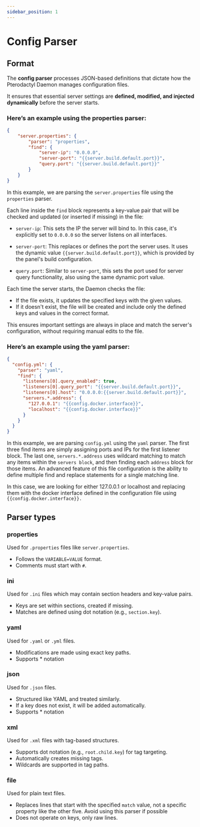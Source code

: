 ```yaml
---
sidebar_position: 1
---
```


# Config Parser

## Format
The **config parser** processes JSON-based definitions that dictate how the Pterodactyl Daemon manages configuration files.  

It ensures that essential server settings are **defined, modified, and injected dynamically** before the server starts.

### Here’s an example using the **properties** parser:
```json
{
    "server.properties": {
        "parser": "properties",
        "find": {
            "server-ip": "0.0.0.0",
            "server-port": "{{server.build.default.port}}",
            "query.port": "{{server.build.default.port}}"
        }
    }
}
```
In this example, we are parsing the `server.properties` file using the `properties` parser.

Each line inside the `find` block represents a key-value pair that will be checked and updated (or inserted if missing) in the file:

- `server-ip`: This sets the IP the server will bind to. In this case, it's explicitly set to `0.0.0.0` so the server listens on all interfaces.

- `server-port`: This replaces or defines the port the server uses. It uses the dynamic value `{{server.build.default.port}}`, which is provided by the panel's build configuration.

- `query.port`: Similar to `server-port`, this sets the port used for server query functionality, also using the same dynamic port value.

Each time the server starts, the Daemon checks the file:
- If the file exists, it updates the specified keys with the given values.
- If it doesn't exist, the file will be created and include only the defined keys and values in the correct format.

This ensures important settings are always in place and match the server's configuration, without requiring manual edits to the file.


### Here’s an example using the **yaml** parser:

```json
{
  "config.yml": {
    "parser": "yaml",
    "find": {
      "listeners[0].query_enabled": true,
      "listeners[0].query_port": "{{server.build.default.port}}",
      "listeners[0].host": "0.0.0.0:{{server.build.default.port}}",
      "servers.*.address": {
        "127.0.0.1": "{{config.docker.interface}}",
        "localhost": "{{config.docker.interface}}"
      }
    }
  }
}
```
In this example, we are parsing `config.yml` using the `yaml` parser. The first three find items are simply assigning ports and IPs for the first listener block. The last one, `servers.*.address` uses wildcard matching to match any items within the `servers block`, and then finding each `address` block for those items.
An advanced feature of this file configuration is the ability to define multiple find and replace statements for a single matching line.


In this case, we are looking for either 127.0.0.1 or localhost and replacing them with the docker interface defined in the configuration file using `{{config.docker.interface}}.`
## Parser types

### **properties**
Used for `.properties` files like `server.properties`.
- Follows the `VARIABLE=VALUE` format.
- Comments must start with `#`.


### **ini**
Used for `.ini` files which may contain section headers and key-value pairs.
- Keys are set within sections, created if missing.
- Matches are defined using dot notation (e.g., `section.key`).

### **yaml**
Used for `.yaml` or `.yml` files.
- Modifications are made using exact key paths.
- Supports * notation

### **json**
Used for `.json` files.
- Structured like YAML and treated similarly.
- If a key does not exist, it will be added automatically.
- Supports * notation


### **xml**
Used for `.xml` files with tag-based structures.
- Supports dot notation (e.g., `root.child.key`) for tag targeting.
- Automatically creates missing tags.
- Wildcards are supported in tag paths.

### **file**
Used for plain text files.
- Replaces lines that start with the specified `match` value, not a specific property like the other five. Avoid using this parser if possible
- Does not operate on keys, only raw lines.
